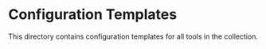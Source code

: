 # Configuration Templates

This directory contains configuration templates for all tools in the collection.